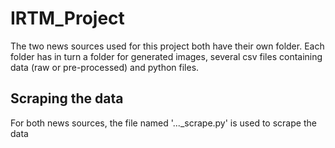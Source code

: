 # IRTM_Project

The two news sources used for this project both have their own folder. Each folder has in turn a folder for generated images, several csv files containing data (raw or pre-processed) and python files.

## Scraping the data
For both news sources, the file named '..._scrape.py' is used to scrape the data
